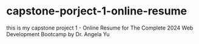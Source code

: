 # capstone-porject-1-online-resume
this is my capstone project 1 - Online Resume for The Complete 2024 Web Development Bootcamp by Dr. Angela Yu
